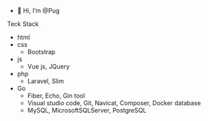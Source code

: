 - 👋 Hi, I’m @Pug

Teck Stack
- html 
- css
    - Bootstrap
- js
    - Vue js, JQuery
- php
    - Laravel, Slim                
- Go
    - Fiber, Echo, Gin 
tool
  -  Visual studio code, Git, Navicat, Composer, Docker
database
  - MySQL, MicrosoftSQLServer, PostgreSQL
  
<!---
Pugpaprika21/Pugpaprika21 is a ✨ special ✨ repository because its `README.md` (this file) appears on your GitHub profile.
You can click the Preview link to take a look at your changes.
--->
